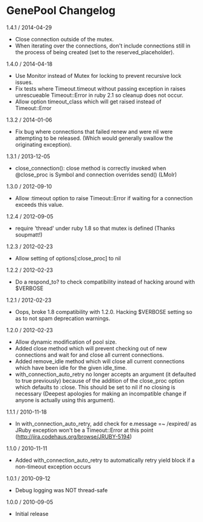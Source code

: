 GenePool Changelog
=====================

1.4.1 / 2014-04-29
  - Close connection outside of the mutex.
  - When iterating over the connections, don't include connections still in the process of being created (set to the reserved_placeholder).

1.4.0 / 2014-04-18

  - Use Monitor instead of Mutex for locking to prevent recursive lock issues.
  - Fix tests where Timeout.timeout without passing exception in raises unrescueable Timeout::Error in ruby 2.1 so cleanup does not occur.
  - Allow option timeout_class which will get raised instead of Timeout::Error

1.3.2 / 2014-01-06

  - Fix bug where connections that failed renew and were nil were attempting to be released.  (Which would generally swallow the originating exception).

1.3.1 / 2013-12-05

  - close_connection(): close method is correctly invoked when @close_proc is Symbol and connection overrides send() (LMolr)

1.3.0 / 2012-09-10

  - Allow :timeout option to raise Timeout::Error if waiting for a connection exceeds this value.

1.2.4 / 2012-09-05

  - require 'thread' under ruby 1.8 so that mutex is defined (Thanks soupmatt!)

1.2.3 / 2012-02-23

  - Allow setting of options[:close_proc] to nil

1.2.2 / 2012-02-23

  - Do a respond_to? to check compatibility instead of hacking around with $VERBOSE

1.2.1 / 2012-02-23

  - Oops, broke 1.8 compatibility with 1.2.0.  Hacking $VERBOSE setting so as to not spam deprecation warnings.

1.2.0 / 2012-02-23

  - Allow dynamic modification of pool size.
  - Added close method which will prevent checking out of new connections and wait for and close all current connections.
  - Added remove_idle method which will close all current connections which have been idle for the given idle_time.
  - with_connection_auto_retry no longer accepts an argument (it defaulted to true previously) because of the addition
    of the close_proc option which defaults to :close.  This should be set to nil if no closing is necessary
    (Deepest apologies for making an incompatible change if anyone is actually using this argument).

1.1.1 / 2010-11-18

  - In with_connection_auto_retry, add check for e.message =~ /expired/ as JRuby exception won't be a
    Timeout::Error at this point (http://jira.codehaus.org/browse/JRUBY-5194)

1.1.0 / 2010-11-11

  - Added with_connection_auto_retry to automatically retry yield block if a non-timeout exception occurs

1.0.1 / 2010-09-12

  - Debug logging was NOT thread-safe

1.0.0 / 2010-09-05

  - Initial release
